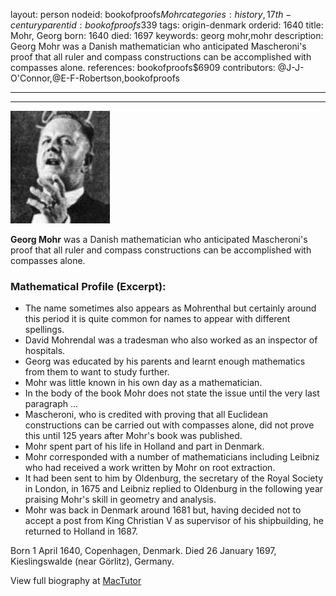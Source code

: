 layout: person
nodeid: bookofproofs$Mohr
categories: history,17th-century
parentid: bookofproofs$339
tags: origin-denmark
orderid: 1640
title: Mohr, Georg
born: 1640
died: 1697
keywords: georg mohr,mohr
description: Georg Mohr was a Danish mathematician who anticipated Mascheroni's proof that all ruler and compass constructions can be accomplished with compasses alone.
references: bookofproofs$6909
contributors: @J-J-O'Connor,@E-F-Robertson,bookofproofs

---



---

![Mohr.jpg](https://github.com/bookofproofs/bookofproofs.github.io/blob/main/_sources/_assets/images/portraits/Mohr.jpg?raw=true)

**Georg Mohr** was a Danish mathematician who anticipated Mascheroni's proof that all ruler and compass constructions can be accomplished with compasses alone.

### Mathematical Profile (Excerpt):
* The name sometimes also appears as Mohrenthal but certainly around this period it is quite common for names to appear with different spellings.
* David Mohrendal was a tradesman who also worked as an inspector of hospitals.
* Georg was educated by his parents and learnt enough mathematics from them to want to study further.
* Mohr was little known in his own day as a mathematician.
* In the body of the book Mohr does not state the issue until the very last paragraph ...
* Mascheroni, who is credited with proving that all Euclidean constructions can be carried out with compasses alone, did not prove this until 125 years after Mohr's book was published.
* Mohr spent part of his life in Holland and part in Denmark.
* Mohr corresponded with a number of mathematicians including Leibniz who had received a work written by Mohr on root extraction.
* It had been sent to him by Oldenburg, the secretary of the Royal Society in London, in 1675 and Leibniz replied to Oldenburg in the following year praising Mohr's skill in geometry and analysis.
* Mohr was back in Denmark around 1681 but, having decided not to accept a post from King Christian V as supervisor of his shipbuilding, he returned to Holland in 1687.

Born 1 April 1640, Copenhagen, Denmark. Died 26 January 1697, Kieslingswalde (near Görlitz), Germany.

View full biography at [MacTutor](https://mathshistory.st-andrews.ac.uk/Biographies/Mohr/)
